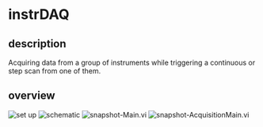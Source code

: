 # instrDAQ
## description
Acquiring data from a group of instruments while triggering a continuous or step scan from one of them.
## overview
![set up](https://github.com/cover-me/instrDAQ/blob/master/documentation/images/setup.png)
![schematic](https://github.com/cover-me/instrDAQ/blob/master/documentation/images/schematic.jpg)
![snapshot-Main.vi](https://github.com/cover-me/instrDAQ/blob/master/documentation/images/snapshot-main.png)
![snapshot-AcquisitionMain.vi](https://github.com/cover-me/instrDAQ/blob/master/documentation/images/snapshot-acquisition.png)
